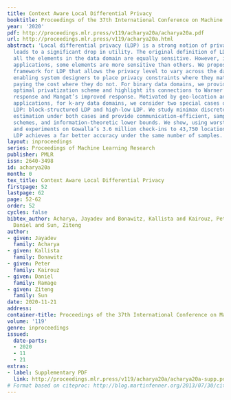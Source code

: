 ```yaml
---
title: Context Aware Local Differential Privacy
booktitle: Proceedings of the 37th International Conference on Machine Learning
year: '2020'
pdf: http://proceedings.mlr.press/v119/acharya20a/acharya20a.pdf
url: http://proceedings.mlr.press/v119/acharya20a.html
abstract: 'Local differential privacy (LDP) is a strong notion of privacy that often
  leads to a significant drop in utility. The original definition of LDP assumes that
  all the elements in the data domain are equally sensitive. However, in many real-life
  applications, some elements are more sensitive than others. We propose a context-aware
  framework for LDP that allows the privacy level to vary across the data domain,
  enabling system designers to place privacy constraints where they matter without
  paying the cost where they do not. For binary data domains, we provide a universally
  optimal privatization scheme and highlight its connections to Warner’s randomized
  response and Mangat’s improved response. Motivated by geo-location and web search
  applications, for k-ary data domains, we consider two special cases of context-aware
  LDP: block-structured LDP and high-low LDP. We study minimax discrete distribution
  estimation under both cases and provide communication-efficient, sample-optimal
  schemes, and information-theoretic lower bounds. We show, using worst-case analyses
  and experiments on Gowalla’s 3.6 million check-ins to 43,750 locations, that context-aware
  LDP achieves a far better accuracy under the same number of samples.'
layout: inproceedings
series: Proceedings of Machine Learning Research
publisher: PMLR
issn: 2640-3498
id: acharya20a
month: 0
tex_title: Context Aware Local Differential Privacy
firstpage: 52
lastpage: 62
page: 52-62
order: 52
cycles: false
bibtex_author: Acharya, Jayadev and Bonawitz, Kallista and Kairouz, Peter and Ramage,
  Daniel and Sun, Ziteng
author:
- given: Jayadev
  family: Acharya
- given: Kallista
  family: Bonawitz
- given: Peter
  family: Kairouz
- given: Daniel
  family: Ramage
- given: Ziteng
  family: Sun
date: 2020-11-21
address: 
container-title: Proceedings of the 37th International Conference on Machine Learning
volume: '119'
genre: inproceedings
issued:
  date-parts:
  - 2020
  - 11
  - 21
extras:
- label: Supplementary PDF
  link: http://proceedings.mlr.press/v119/acharya20a/acharya20a-supp.pdf
# Format based on citeproc: http://blog.martinfenner.org/2013/07/30/citeproc-yaml-for-bibliographies/
---
```

